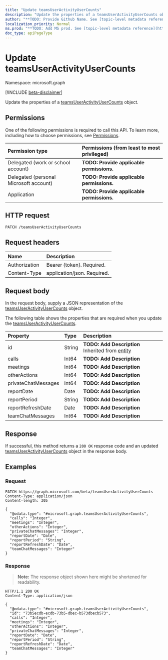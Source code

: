 ```yaml
---
title: "Update teamsUserActivityUserCounts"
description: "Update the properties of a teamsUserActivityUserCounts object."
author: "**TODO: Provide Github Name. See [topic-level metadata reference](https://msgo.azurewebsites.net/add/document/guidelines/metadata.html#topic-level-metadata)**"
localization_priority: Normal
ms.prod: "**TODO: Add MS prod. See [topic-level metadata reference](https://msgo.azurewebsites.net/add/document/guidelines/metadata.html#topic-level-metadata)**"
doc_type: apiPageType
---
```


# Update teamsUserActivityUserCounts
Namespace: microsoft.graph

[!INCLUDE [beta-disclaimer](../../includes/beta-disclaimer.md)]

Update the properties of a [teamsUserActivityUserCounts](../resources/teamsuseractivityusercounts.md) object.

## Permissions
One of the following permissions is required to call this API. To learn more, including how to choose permissions, see [Permissions](/graph/permissions-reference).

|Permission type|Permissions (from least to most privileged)|
|:---|:---|
|Delegated (work or school account)|**TODO: Provide applicable permissions.**|
|Delegated (personal Microsoft account)|**TODO: Provide applicable permissions.**|
|Application|**TODO: Provide applicable permissions.**|

## HTTP request

<!-- {
  "blockType": "ignored"
}
-->
``` http
PATCH /teamsUserActivityUserCounts
```

## Request headers
|Name|Description|
|:---|:---|
|Authorization|Bearer {token}. Required.|
|Content-Type|application/json. Required.|

## Request body
In the request body, supply a JSON representation of the [teamsUserActivityUserCounts](../resources/teamsuseractivityusercounts.md) object.

The following table shows the properties that are required when you update the [teamsUserActivityUserCounts](../resources/teamsuseractivityusercounts.md).

|Property|Type|Description|
|:---|:---|:---|
|id|String|**TODO: Add Description** Inherited from [entity](../resources/entity.md)|
|calls|Int64|**TODO: Add Description**|
|meetings|Int64|**TODO: Add Description**|
|otherActions|Int64|**TODO: Add Description**|
|privateChatMessages|Int64|**TODO: Add Description**|
|reportDate|Date|**TODO: Add Description**|
|reportPeriod|String|**TODO: Add Description**|
|reportRefreshDate|Date|**TODO: Add Description**|
|teamChatMessages|Int64|**TODO: Add Description**|



## Response

If successful, this method returns a `200 OK` response code and an updated [teamsUserActivityUserCounts](../resources/teamsuseractivityusercounts.md) object in the response body.

## Examples

### Request
<!-- {
  "blockType": "request",
  "name": "update_teamsuseractivityusercounts"
}
-->
``` http
PATCH https://graph.microsoft.com/beta/teamsUserActivityUserCounts
Content-Type: application/json
Content-length: 305

{
  "@odata.type": "#microsoft.graph.teamsUserActivityUserCounts",
  "calls": "Integer",
  "meetings": "Integer",
  "otherActions": "Integer",
  "privateChatMessages": "Integer",
  "reportDate": "Date",
  "reportPeriod": "String",
  "reportRefreshDate": "Date",
  "teamChatMessages": "Integer"
}
```


### Response
>**Note:** The response object shown here might be shortened for readability.
<!-- {
  "blockType": "response",
  "truncated": true
}
-->
``` http
HTTP/1.1 200 OK
Content-Type: application/json

{
  "@odata.type": "#microsoft.graph.teamsUserActivityUserCounts",
  "id": "73b5ecdb-ecdb-73b5-dbec-b573dbecb573",
  "calls": "Integer",
  "meetings": "Integer",
  "otherActions": "Integer",
  "privateChatMessages": "Integer",
  "reportDate": "Date",
  "reportPeriod": "String",
  "reportRefreshDate": "Date",
  "teamChatMessages": "Integer"
}
```

